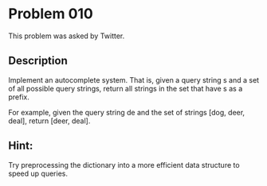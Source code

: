 # Problem 010
This problem was asked by Twitter.

## Description
Implement an autocomplete system. That is, given a query string s and a set of all possible query strings, return all strings in the set that have s as a prefix.

For example, given the query string de and the set of strings [dog, deer, deal], return [deer, deal].

## Hint: 
Try preprocessing the dictionary into a more efficient data structure to speed up queries.